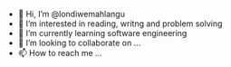 - 👋 Hi, I’m @londiwemahlangu
- 👀 I’m interested in reading, writng and problem solving
- 🌱 I’m currently learning software engineering
- 💞️ I’m looking to collaborate on ...
- 📫 How to reach me ...

<!---
londiwemahlangu/londiwemahlangu is a ✨ special ✨ repository because its `README.md` (this file) appears on your GitHub profile.
You can click the Preview link to take a look at your changes.
--->
